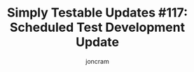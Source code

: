 ---
title: "Simply Testable Updates #117: Scheduled Test Development Update"
author: joncram
newsletter_meta:
    issue_number: 117th
    url: https://us5.campaign-archive1.com/?u=ac75e33d993d2b502e333ddd0&amp;id=870630a828
    highlights:
      - <a href="https://us5.campaign-archive1.com/?u=ac75e33d993d2b502e333ddd0&amp;id=870630a828#scheduled-test-development-update">Scheduled Test Development Update</a>
    closing_sentence: Expect the next newsletter in a week from now on 25 March 2015
---